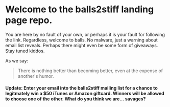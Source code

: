 # Welcome to the balls2stiff landing page repo. 

You are here by no fault of your own, or perhaps it is your fault for following the link. 
Regardless, welcome to balls. No malware, just a warning about email list reveals. 
Perhaps there might even be some form of giveaways. Stay tuned kiddos.

As we say:

> There is nothing better than becoming better,
> even at the expense of another's humor. 

#### Update: Enter your email into the balls2stiff mailing list for a chance to legitmately win a $50 iTunes or Amazon giftcard. Winners will be allowed to choose one of the other. What do you think we are... savages? 

